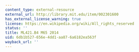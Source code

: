 ```yaml
---
content_type: external-resource
external_url: http://library.mit.edu/item/002301600
has_external_license_warning: true
license: https://en.wikipedia.org/wiki/All_rights_reserved
status: ''
title: ML421.B4 M65 2014
uid: 6db1b527-656e-4dd1-aa87-6a6182ea563f
wayback_url: ''
---
```

